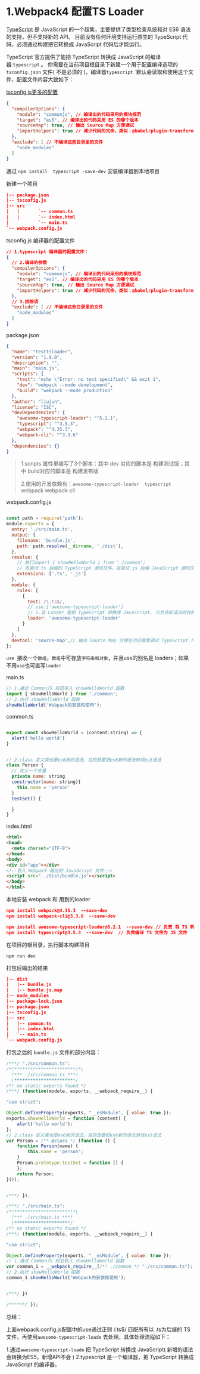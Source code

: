 

# 1.Webpack4 配置TS Loader

[TypeScript](http://www.typescriptlang.org/) 是 JavaScript 的一个超集，主要提供了类型检查系统和对 ES6 语法的支持，但不支持新的 API。 目前没有任何环境支持运行原生的 TypeScript 代码，必须通过构建把它转换成 JavaScript 代码后才能运行。

TypeScript 官方提供了能把 TypeScript 转换成 JavaScript 的编译器:`typescript` 。 你需要在当前项目根目录下新建一个用于配置编译选项的 `tsconfig.json` 文件( 不是必须的 )，编译器`typescript` `默认会读取和使用这个文件，配置文件内容大致如下：

[tsconfig.js更多的配置](https://www.tslang.cn/docs/handbook/tsconfig-json.html)

```json
{
  "compilerOptions": {
    "module": "commonjs", // 编译出的代码采用的模块规范
    "target": "es5", // 编译出的代码采用 ES 的哪个版本
    "sourceMap": true, // 输出 Source Map 方便调试
    "importHelpers": true // 减少代码的冗余，类似：@babel/plugin-transform-runtime
  },
  "exclude": [ // 不编译这些目录里的文件
    "node_modules"
  ]
}
```

通过 `npm install  typescript -save-dev` 安装编译器到本地项目



新建一个项目

```json
|-- package.json
|-- tsconfig.js
|-- src
|   |       `-- common.ts
|   |       `-- index.html
|           `-- main.ts
`-- webpack.config.js
```



tsconfig.js  编译器的配置文件

```json
// 1.typescript 编译器的配置文件：
{
  // 2.编译的参数
  "compilerOptions": {
    "module": "commonjs", // 编译出的代码采用的模块规范
    "target": "es5", // 编译出的代码采用 ES 的哪个版本
    "sourceMap": true, // 输出 Source Map 方便调试
    "importHelpers": true // 减少代码的冗余，类似：@babel/plugin-transform-runtime
  },
  // 3.排除项 
  "exclude": [ // 不编译这些目录里的文件
    "node_modules"
  ]
}
```



package.json

```json
{
  "name": "testtsloader",
  "version": "1.0.0",
  "description": "",
  "main": "main.js",
  "scripts": {
    "test": "echo \"Error: no test specified\" && exit 1",
    "dev": "webpack --mode development",
    "build": "webpack --mode production"
  },
  "author": "liujun",
  "license": "ISC",
  "devDependencies": {
    "awesome-typescript-loader": "^5.2.1",
    "typescript": "^3.5.3",
    "webpack": "^4.35.3",
    "webpack-cli": "^3.3.6"
  },
  "dependencies": {}
}

```

> 1.scripts 属性里编写了3个脚本：其中 dev 对应的脚本是 构建测试版；其中 build对应的脚本是 构建发布版
>
> 2.使用的开发依赖有：`awesome-typescript-loader  typescript`  webpack   webpack-cli



webpack.config.js

```js

const path = require('path');
module.exports = {
  entry: './src/main.ts',
  output: {
    filename: 'bundle.js',
    path: path.resolve(__dirname, './dist'), 
  },
  resolve: {
    // 执行import { showHelloWorld } from './common'; 
    // 先尝试 ts 后缀的 TypeScript 源码文件，在尝试 js 后缀 JavaScript 源码文件
    extensions: ['.ts', '.js'] 
  },
  module: {
    rules: [
      {
        test: /\.ts$/,
        // use:['awesome-typescript-loader']
        // 1.该 Loader 是把 TypeScript 转换成 JavaScript, 只负责新语法的转换，新增的API不会自动添加polyfill
        loader: 'awesome-typescript-loader'
      }
    ]
  },
  devtool: 'source-map',// 输出 Source Map 方便在浏览器里调试 TypeScript 代码
};
```

`use `接收一个`数组`，`数组`中可存放`字符串和对象`，并且use的别名是 loaders；如果不用`use`也可直写`loader`



main.ts

```js
// 1.通过 CommonJS 规范导入 showHelloWorld 函数
import { showHelloWorld } from './common';
// 2.执行 showHelloWorld 函数
showHelloWorld('Webpack的安装和使用');
```



common.ts

```js

export const showHelloWorld = (content:string) => {
  alert('hello world')
}


// 2.class 定义类也是es6新的语法。目的是要把es6新的语法转成es5语法
class Person {
  // 定义一个变量
  private name: string
  constructor(name: string){
    this.name = 'person'
  }
  testSet() {

  }
}
```

index.html

```html
<html>
<head>
  <meta charset="UTF-8">
</head>
<body>
<div id="app"></div>
<!--导入 Webpack 输出的 JavaScript 文件-->
<script src="../dist/bundle.js"></script>
</body>
</html>
```

本地安装 webpack 和 用到的loader

```json
npm install webpack@4.35.3  --save-dev
npm install webpack-cli@3.3.6  --save-dev

npm install awesome-typescript-loader@5.2.1  --save-dev // 负责 将 TS 转换成 ES5语法
npm install typescript@3.5.3  --save-dev  // 负责编译 TS 文件为 JS 文件
```



在项目的根目录，执行脚本构建项目

`npm run dev`

打包后输出的结果

```json
|-- dist
|   |-- bundle.js
|   |-- bundle.js.map
|-- node_modules
|-- package-lock.json
|-- package.json
|-- tsconfig.js
|-- src
|   |-- common.ts
|   |-- index.html
|   `-- main.ts
`-- webpack.config.js

```

打包之后的 `bundle.js` 文件的部分内容：

```js
/***/ "./src/common.ts":
/*!***********************!*\
  !*** ./src/common.ts ***!
  \***********************/
/*! no static exports found */
/***/ (function(module, exports, __webpack_require__) {

"use strict";

Object.defineProperty(exports, "__esModule", { value: true });
exports.showHelloWorld = function (content) {
    alert('hello world');
};
// 2.class 定义类也是es6新的语法。目的是要把es6新的语法转成es5语法
var Person = /** @class */ (function () {
    function Person(name) {
        this.name = 'person';
    }
    Person.prototype.testSet = function () {
    };
    return Person;
}());


/***/ }),

/***/ "./src/main.ts":
/*!*********************!*\
  !*** ./src/main.ts ***!
  \*********************/
/*! no static exports found */
/***/ (function(module, exports, __webpack_require__) {

"use strict";

Object.defineProperty(exports, "__esModule", { value: true });
// 1.通过 CommonJS 规范导入 showHelloWorld 函数
var common_1 = __webpack_require__(/*! ./common */ "./src/common.ts");
// 2.执行 showHelloWorld 函数
common_1.showHelloWorld('Webpack的安装和使用');


/***/ })

/******/ });
```



总结：

上面webpack.config.js配置中的use通过正则 /\.ts$/ 匹配所有以 .ts为后缀的 TS文件，再使用`awesome-typescript-loade` 去处理。具体处理流程如下：

1.通过`awesome-typescript-loade` 把 TypeScript 转换成 JavaScript( 新增的语法会转换为ES5，新增API不会 )
2.typescript  是一个编译器，把 TypeScript 转换成 JavaScript 的编译器。

